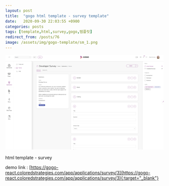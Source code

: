 ```yaml
---
layout: post
title:  "gogo html template - survey template"
date:   2020-09-30 22:03:55 +0900
categories: posts
tags: [template,html,survey,gogo,템플릿]
redirect_from: /posts/76
image: /assets/img/gogo-template/sm_1.png
--- 
```

![gogo Theme](/assets/img/gogo-template/content_1.png)

html template - survey

demo link : [https://gogo-react.coloredstrategies.com/app/applications/survey/3](https://gogo-react.coloredstrategies.com/app/applications/survey/3){:target="_blank"}

